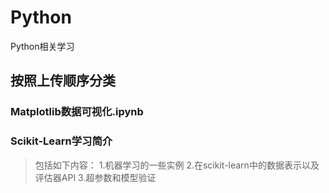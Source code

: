 # Python
Python相关学习

## 按照上传顺序分类
### Matplotlib数据可视化.ipynb

### Scikit-Learn学习简介
> 包括如下内容：
1.机器学习的一些实例
2.在scikit-learn中的数据表示以及评估器API
3.超参数和模型验证
